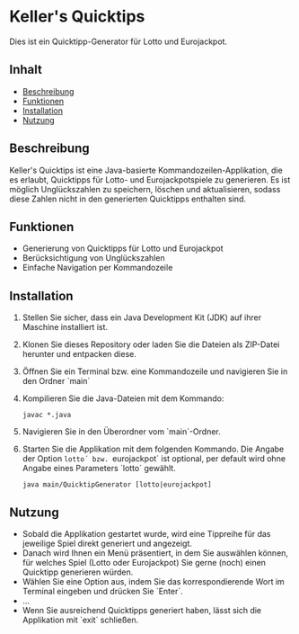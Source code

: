 # Keller's Quicktips

Dies ist ein Quicktipp-Generator für Lotto und Eurojackpot.

## Inhalt

- [Beschreibung](#beschreibung)
- [Funktionen](#funktionen)
- [Installation](#installation)
- [Nutzung](#nutzung)

## Beschreibung

Keller's Quicktips ist eine Java-basierte Kommandozeilen-Applikation, die es erlaubt, Quicktipps für Lotto- und Eurojackpotspiele zu generieren.
Es ist möglich Unglückszahlen zu speichern, löschen und aktualisieren, sodass diese Zahlen nicht in den generierten Quicktipps enthalten sind.

## Funktionen

- Generierung von Quicktipps für Lotto und Eurojackpot
- Berücksichtigung von Unglückszahlen
- Einfache Navigation per Kommandozeile

## Installation

1. Stellen Sie sicher, dass ein Java Development Kit (JDK) auf ihrer Maschine installiert ist.
2. Klonen Sie dieses Repository oder laden Sie die Dateien als ZIP-Datei herunter und entpacken diese.
3. Öffnen Sie ein Terminal bzw. eine Kommandozeile und navigieren Sie in den Ordner `main´
4. Kompilieren Sie die Java-Dateien mit dem Kommando: 
      
       javac *.java
       
5. Navigieren Sie in den Überordner vom `main´-Ordner.
6. Starten Sie die Applikation mit dem folgenden Kommando. Die Angabe der Option `lotto´ bzw. `eurojackpot´ ist optional, per default wird ohne Angabe eines Parameters `lotto´ gewählt.
      
       java main/QuicktipGenerator [lotto|eurojackpot]

## Nutzung

- Sobald die Applikation gestartet wurde, wird eine Tippreihe für das jeweilige Spiel direkt generiert und angezeigt.
- Danach wird Ihnen ein Menü präsentiert, in dem Sie auswählen können, für welches Spiel (Lotto oder Eurojackpot) Sie gerne (noch) einen Quicktipp generieren würden.
- Wählen Sie eine Option aus, indem Sie das korrespondierende Wort im Terminal eingeben und drücken Sie `Enter´.
- ...
- Wenn Sie ausreichend Quicktipps generiert haben, lässt sich die Applikation mit `exit´ schließen.